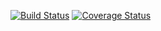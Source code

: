 [![Build Status](https://travis-ci.org/TheSoftwareFactory/DLearnHelsinki-backend.svg?branch=master)](https://travis-ci.org/TheSoftwareFactory/DLearnHelsinki-backend)
[![Coverage Status](https://coveralls.io/repos/github/TheSoftwareFactory/DLearnHelsinki-backend/badge.svg?branch=master)](https://coveralls.io/github/TheSoftwareFactory/DLearnHelsinki-backend?branch=master)
